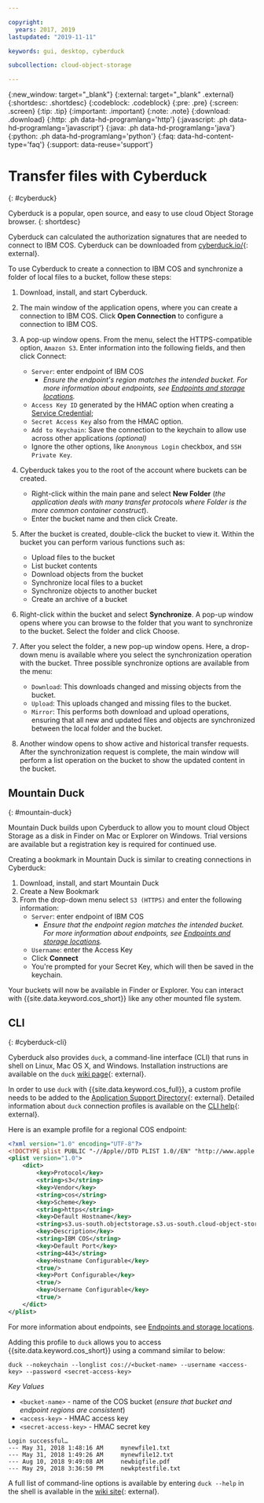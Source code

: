 ```yaml
---

copyright:
  years: 2017, 2019
lastupdated: "2019-11-11"

keywords: gui, desktop, cyberduck

subcollection: cloud-object-storage

---
```

{:new_window: target="_blank"}
{:external: target="_blank" .external}
{:shortdesc: .shortdesc}
{:codeblock: .codeblock}
{:pre: .pre}
{:screen: .screen}
{:tip: .tip}
{:important: .important}
{:note: .note}
{:download: .download} 
{:http: .ph data-hd-programlang='http'} 
{:javascript: .ph data-hd-programlang='javascript'} 
{:java: .ph data-hd-programlang='java'} 
{:python: .ph data-hd-programlang='python'}
{:faq: data-hd-content-type='faq'}
{:support: data-reuse='support'}

# Transfer files with Cyberduck
{: #cyberduck}

Cyberduck is a popular, open source, and easy to use cloud Object Storage browser.
{: shortdesc}

Cyberduck can calculated the authorization signatures that are needed to connect to IBM COS. Cyberduck can be downloaded from [cyberduck.io/](https://cyberduck.io/){: external}.

To use Cyberduck to create a connection to IBM COS and synchronize a folder of local files to a bucket, follow these steps:

 1. Download, install, and start Cyberduck.
 2. The main window of the application opens, where you can create a connection to IBM COS. Click **Open Connection** to configure a connection to IBM COS.
 3. A pop-up window opens. From the menu, select the HTTPS-compatible option, `Amazon S3`. Enter information into the following fields, and then click Connect:

    * `Server`: enter endpoint of IBM COS
        * *Ensure the endpoint's region matches the intended bucket. For more information about endpoints, see [Endpoints and storage locations](/docs/services/cloud-object-storage?topic=cloud-object-storage-endpoints#endpoints).*
    * `Access Key ID` generated by the HMAC option when creating a [Service Credential](/docs/services/cloud-object-storage/iam?topic=cloud-object-storage-service-credentials);
    * `Secret Access Key` also from the HMAC option.
    * `Add to Keychain`: Save the connection to the keychain to allow use across other applications *(optional)*
    * Ignore the other options, like `Anonymous Login` checkbox, and `SSH Private Key`.

 4. Cyberduck takes you to the root of the account where buckets can be created.
    * Right-click within the main pane and select **New Folder** (*the application deals with many transfer protocols where Folder is the more common container construct*).
    * Enter the bucket name and then click Create.
 5. After the bucket is created, double-click the bucket to view it. Within the bucket you can perform various functions such as:
    * Upload files to the bucket
    * List bucket contents
    * Download objects from the bucket
    * Synchronize local files to a bucket
    * Synchronize objects to another bucket
    * Create an archive of a bucket
 6. Right-click within the bucket and select **Synchronize**. A pop-up window opens where you can browse to the folder that you want to synchronize to the bucket. Select the folder and click Choose.
 7. After you select the folder, a new pop-up window opens. Here, a drop-down menu is available where you select the synchronization operation with the bucket. Three possible synchronize options are available from the menu:

    * `Download`: This downloads changed and missing objects from the bucket.
    * `Upload`: This uploads changed and missing files to the bucket.
    * `Mirror`: This performs both download and upload operations, ensuring that all new and updated files and objects are synchronized between the local folder and the bucket.

 8. Another window opens to show active and historical transfer requests. After the synchronization request is complete, the main window will perform a list operation on the bucket to show the updated content in the bucket.

## Mountain Duck
{: #mountain-duck}

Mountain Duck builds upon Cyberduck to allow you to mount cloud Object Storage as a disk in Finder on Mac or Explorer on Windows. Trial versions are available but a registration key is required for continued use.

Creating a bookmark in Mountain Duck is similar to creating connections in Cyberduck:

1. Download, install, and start Mountain Duck
2. Create a New Bookmark
3. From the drop-down menu select `S3 (HTTPS)` and enter the following information:
    * `Server`: enter endpoint of IBM COS 
        * *Ensure that the endpoint region matches the intended bucket. For more information about endpoints, see [Endpoints and storage locations](/docs/services/cloud-object-storage?topic=cloud-object-storage-endpoints#endpoints).*
    * `Username`: enter the Access Key
    * Click **Connect**
    * You're prompted for your Secret Key, which will then be saved in the keychain.

Your buckets will now be available in Finder or Explorer. You can interact with {{site.data.keyword.cos_short}} like any other mounted file system.

## CLI
{: #cyberduck-cli}

Cyberduck also provides `duck`, a command-line interface (CLI) that runs in shell on Linux, Mac OS X, and Windows. Installation instructions are available on the `duck` [wiki page](https://trac.cyberduck.io/wiki/help/en/howto/cli#Installation){: external}.

In order to use `duck` with {{site.data.keyword.cos_full}}, a custom profile needs to be added to the [Application Support Directory](https://trac.cyberduck.io/wiki/help/en/howto/cli#Profiles){: external}. Detailed information about `duck` connection profiles is available on the [CLI help](https://trac.cyberduck.io/wiki/help/en/howto/profiles){: external}.

Here is an example profile for a regional COS endpoint:

```xml
<?xml version="1.0" encoding="UTF-8"?>
<!DOCTYPE plist PUBLIC "-//Apple//DTD PLIST 1.0//EN" "http://www.apple.com/DTDs/PropertyList-1.0.dtd">
<plist version="1.0">
    <dict>
        <key>Protocol</key>
        <string>s3</string>
        <key>Vendor</key>
        <string>cos</string>
        <key>Scheme</key>
        <string>https</string>
	    <key>Default Hostname</key>
	    <string>s3.us-south.objectstorage.s3.us-south.cloud-object-storage.appdomain.cloud.net</string>
        <key>Description</key>
        <string>IBM COS</string>
        <key>Default Port</key>
        <string>443</string>
        <key>Hostname Configurable</key>
        <true/>
        <key>Port Configurable</key>
        <true/>
        <key>Username Configurable</key>
        <true/>
    </dict>
</plist>
```

For more information about endpoints, see [Endpoints and storage locations](/docs/services/cloud-object-storage?topic=cloud-object-storage-endpoints#endpoints).

Adding this profile to `duck` allows you to access {{site.data.keyword.cos_short}} using a command similar to below:

```
duck --nokeychain --longlist cos://<bucket-name> --username <access-key> --password <secret-access-key>
```

*Key Values*
* `<bucket-name>` - name of the COS bucket (*ensure that bucket and endpoint regions are consistent*)
* `<access-key>` - HMAC access key
* `<secret-access-key>` - HMAC secret key

```
Login successful…
---	May 31, 2018 1:48:16 AM		mynewfile1.txt
---	May 31, 2018 1:49:26 AM		mynewfile12.txt
---	Aug 10, 2018 9:49:08 AM		newbigfile.pdf
---	May 29, 2018 3:36:50 PM		newkptestfile.txt
```

A full list of command-line options is available by entering `duck --help` in the shell is available in the [wiki site](https://trac.cyberduck.io/wiki/help/en/howto/cli#Usage){: external}.
